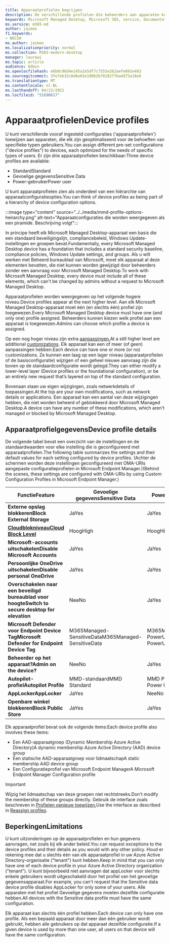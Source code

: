 ```yaml
---
title: Apparaatprofielen begrijpen
description: De verschillende profielen die beheerders aan apparaten kunnen toewijzen
keywords: Microsoft Managed Desktop, Microsoft 365, service, documentatie
ms.service: m365-md
author: jaimeo
f1.keywords:
- NOCSH
ms.author: jaimeo
ms.localizationpriority: normal
ms.collection: M365-modern-desktop
manager: laurawi
ms.topic: article
audience: Admin
ms.openlocfilehash: e6b0c96d4e145a2e5df7c7555e262aefe891e483
ms.sourcegitcommit: 3fe7eb32c8d6e01e190b2b782827fbadd73a18e6
ms.translationtype: MT
ms.contentlocale: nl-NL
ms.lasthandoff: 04/13/2021
ms.locfileid: "51690617"
---
```

# <a name="device-profiles"></a><span data-ttu-id="e810e-104">Apparaatprofielen</span><span class="sxs-lookup"><span data-stu-id="e810e-104">Device profiles</span></span>

<span data-ttu-id="e810e-105">U kunt verschillende vooraf ingesteld configuraties ('apparaatprofielen') toewijzen aan apparaten, die elk zijn geoptimaliseerd voor de behoeften van specifieke typen gebruikers.</span><span class="sxs-lookup"><span data-stu-id="e810e-105">You can assign different pre-set configurations ("device profiles") to devices, each optimized for the needs of specific types of users.</span></span> <span data-ttu-id="e810e-106">Er zijn drie apparaatprofielen beschikbaar:</span><span class="sxs-lookup"><span data-stu-id="e810e-106">Three device profiles are available:</span></span>

- <span data-ttu-id="e810e-107">Standard</span><span class="sxs-lookup"><span data-stu-id="e810e-107">Standard</span></span>
- <span data-ttu-id="e810e-108">Gevoelige gegevens</span><span class="sxs-lookup"><span data-stu-id="e810e-108">Sensitive Data</span></span>
- <span data-ttu-id="e810e-109">Power-gebruiker</span><span class="sxs-lookup"><span data-stu-id="e810e-109">Power user</span></span>

<span data-ttu-id="e810e-110">U kunt apparaatprofielen zien als onderdeel van een hiërarchie van apparaatconfiguratieopties.</span><span class="sxs-lookup"><span data-stu-id="e810e-110">You can think of device profiles as being part of a hierarchy of device configuration options.</span></span>

:::image type="content" source="../../media/mmd-profile-options-heirarchy.png" alt-text="Apparaatconfiguraties die worden weergegeven als een piramide. Beschrijving volgt":::

<span data-ttu-id="e810e-112">In principe heeft elk Microsoft Managed Desktop-apparaat een basis die een standaard beveiligingslijn, compliancebeleid, Windows Update-instellingen en groepen bevat.</span><span class="sxs-lookup"><span data-stu-id="e810e-112">Fundamentally, every Microsoft Managed Desktop device has a foundation that includes a standard security baseline, compliance policies, Windows Update settings, and groups.</span></span> <span data-ttu-id="e810e-113">Als u wilt werken met Beheerd bureaublad van Microsoft, moet elk apparaat al deze elementen bevatten, die niet kunnen worden gewijzigd door beheerders zonder een aanvraag voor Microsoft Managed Desktop.</span><span class="sxs-lookup"><span data-stu-id="e810e-113">To work with Microsoft Managed Desktop, every device must include all of these elements, which can't be changed by admins without a request to Microsoft Managed Desktop.</span></span>

<span data-ttu-id="e810e-114">Apparaatprofielen worden weergegeven op het volgende hogere niveau.</span><span class="sxs-lookup"><span data-stu-id="e810e-114">Device profiles appear at the next higher level.</span></span> <span data-ttu-id="e810e-115">Aan elk Microsoft Managed Desktop-apparaat moet één (en slechts één) profiel zijn toegewezen.</span><span class="sxs-lookup"><span data-stu-id="e810e-115">Every Microsoft Managed Desktop device must have one (and only one) profile assigned.</span></span> <span data-ttu-id="e810e-116">Beheerders kunnen kiezen welk profiel aan een apparaat is toegewezen.</span><span class="sxs-lookup"><span data-stu-id="e810e-116">Admins can choose which profile a device is assigned.</span></span>

<span data-ttu-id="e810e-117">Op een nog hoger niveau zijn extra [aanpassingen.](customizing.md)</span><span class="sxs-lookup"><span data-stu-id="e810e-117">At a still higher level are additional [customizations](customizing.md).</span></span> <span data-ttu-id="e810e-118">Elk apparaat kan een of meer (of geen) aanpassingen hebben.</span><span class="sxs-lookup"><span data-stu-id="e810e-118">Each device can have one or more (or no) customizations.</span></span> <span data-ttu-id="e810e-119">Ze kunnen een laag op een lager niveau (apparaatprofielen of de basisconfiguratie) wijzigen of een geheel nieuwe aanvraag zijn die boven op de standaardconfiguratie wordt gelegd.</span><span class="sxs-lookup"><span data-stu-id="e810e-119">They can either modify a lower-level layer (Device profiles or the foundational configuration),  or be an entirely new request that’s layered on top of the standard configuration.</span></span>

<span data-ttu-id="e810e-120">Bovenaan staan uw eigen wijzigingen, zoals netwerkdetails of toepassingen.</span><span class="sxs-lookup"><span data-stu-id="e810e-120">At the top are your own modifications, such as network details or applications.</span></span> <span data-ttu-id="e810e-121">Een apparaat kan een aantal van deze wijzigingen hebben, die niet worden beheerd of geblokkeerd door Microsoft Managed Desktop.</span><span class="sxs-lookup"><span data-stu-id="e810e-121">A device can have any number of these modifications, which aren't managed or blocked by Microsoft Managed Desktop.</span></span>


## <a name="device-profile-details"></a><span data-ttu-id="e810e-122">Apparaatprofielgegevens</span><span class="sxs-lookup"><span data-stu-id="e810e-122">Device profile details</span></span>

<span data-ttu-id="e810e-123">De volgende tabel bevat een overzicht van de instellingen en de standaardwaarden voor elke instelling die is geconfigureerd met apparaatprofielen.</span><span class="sxs-lookup"><span data-stu-id="e810e-123">The following table summarizes the settings and their default values for each setting configured by device profiles.</span></span> <span data-ttu-id="e810e-124">(Achter de schermen worden deze instellingen geconfigureerd met OMA-URIs aangepaste configuratieprofielen in Microsoft Endpoint Manager.)</span><span class="sxs-lookup"><span data-stu-id="e810e-124">(Behind the scenes, these settings are configured with OMA-URIs by using Custom Configuration Profiles in Microsoft Endpoint Manager.)</span></span>

| <span data-ttu-id="e810e-125">Functie</span><span class="sxs-lookup"><span data-stu-id="e810e-125">Feature</span></span> | <span data-ttu-id="e810e-126">Gevoelige gegevens</span><span class="sxs-lookup"><span data-stu-id="e810e-126">Sensitive Data</span></span> | <span data-ttu-id="e810e-127">Power User</span><span class="sxs-lookup"><span data-stu-id="e810e-127">Power User</span></span> | <span data-ttu-id="e810e-128">Standard</span><span class="sxs-lookup"><span data-stu-id="e810e-128">Standard</span></span> |
|-----------------------------------------------------------------------------------------------------------------------------------------------------------|----------------------------|------------------------|-----------------------|
| <span data-ttu-id="e810e-129">**Externe opslag blokkeren**</span><span class="sxs-lookup"><span data-stu-id="e810e-129">**Block External Storage**</span></span>                                                                                                                               | <span data-ttu-id="e810e-130">Ja</span><span class="sxs-lookup"><span data-stu-id="e810e-130">Yes</span></span>                       | <span data-ttu-id="e810e-131">Ja</span><span class="sxs-lookup"><span data-stu-id="e810e-131">Yes</span></span>                   | <span data-ttu-id="e810e-132">Nee</span><span class="sxs-lookup"><span data-stu-id="e810e-132">No</span></span>                   |
| <span data-ttu-id="e810e-133">**[Cloudblokniveau](https://docs.microsoft.com/graph/api/resources/intune-deviceconfig-defendercloudblockleveltype)**</span><span class="sxs-lookup"><span data-stu-id="e810e-133">**[Cloud Block Level](https://docs.microsoft.com/graph/api/resources/intune-deviceconfig-defendercloudblockleveltype)**</span></span> | <span data-ttu-id="e810e-134">Hoog</span><span class="sxs-lookup"><span data-stu-id="e810e-134">High</span></span>                      | <span data-ttu-id="e810e-135">Hoog</span><span class="sxs-lookup"><span data-stu-id="e810e-135">High</span></span>                  | <span data-ttu-id="e810e-136">Hoog</span><span class="sxs-lookup"><span data-stu-id="e810e-136">High</span></span>                 |
| <span data-ttu-id="e810e-137">**Microsoft-accounts uitschakelen**</span><span class="sxs-lookup"><span data-stu-id="e810e-137">**Disable Microsoft Accounts**</span></span>                                                                                                                           | <span data-ttu-id="e810e-138">Ja</span><span class="sxs-lookup"><span data-stu-id="e810e-138">Yes</span></span>                       | <span data-ttu-id="e810e-139">Ja</span><span class="sxs-lookup"><span data-stu-id="e810e-139">Yes</span></span>                   | <span data-ttu-id="e810e-140">Nee</span><span class="sxs-lookup"><span data-stu-id="e810e-140">No</span></span>                   |
| <span data-ttu-id="e810e-141">**Persoonlijke OneDrive uitschakelen**</span><span class="sxs-lookup"><span data-stu-id="e810e-141">**Disable personal OneDrive**</span></span>                                                                                                                            | <span data-ttu-id="e810e-142">Ja</span><span class="sxs-lookup"><span data-stu-id="e810e-142">Yes</span></span>                       | <span data-ttu-id="e810e-143">Ja</span><span class="sxs-lookup"><span data-stu-id="e810e-143">Yes</span></span>                   | <span data-ttu-id="e810e-144">Nee</span><span class="sxs-lookup"><span data-stu-id="e810e-144">No</span></span>                   |
| <span data-ttu-id="e810e-145">**Overschakelen naar een beveiligd bureaublad voor hoogte**</span><span class="sxs-lookup"><span data-stu-id="e810e-145">**Switch to secure desktop for elevation**</span></span>                                                                                                               | <span data-ttu-id="e810e-146">Nee</span><span class="sxs-lookup"><span data-stu-id="e810e-146">No</span></span>                        | <span data-ttu-id="e810e-147">Ja</span><span class="sxs-lookup"><span data-stu-id="e810e-147">Yes</span></span>                   | <span data-ttu-id="e810e-148">Nee</span><span class="sxs-lookup"><span data-stu-id="e810e-148">No</span></span>                   |
| <span data-ttu-id="e810e-149">**Microsoft Defender voor Endpoint Device Tag**</span><span class="sxs-lookup"><span data-stu-id="e810e-149">**Microsoft Defender for Endpoint Device Tag**</span></span>                                                                                                           | <span data-ttu-id="e810e-150">M365Managed-SensitiveData</span><span class="sxs-lookup"><span data-stu-id="e810e-150">M365Managed-SensitiveData</span></span> | <span data-ttu-id="e810e-151">M365Managed-PowerUser</span><span class="sxs-lookup"><span data-stu-id="e810e-151">M365Managed-PowerUser</span></span> | <span data-ttu-id="e810e-152">M365Managed-Standard</span><span class="sxs-lookup"><span data-stu-id="e810e-152">M365Managed-Standard</span></span> |
| <span data-ttu-id="e810e-153">**Beheerder op het apparaat?**</span><span class="sxs-lookup"><span data-stu-id="e810e-153">**Admin on the device?**</span></span>                                                                                                                                 | <span data-ttu-id="e810e-154">Nee</span><span class="sxs-lookup"><span data-stu-id="e810e-154">No</span></span>                        | <span data-ttu-id="e810e-155">Ja</span><span class="sxs-lookup"><span data-stu-id="e810e-155">Yes</span></span>                   | <span data-ttu-id="e810e-156">Nee</span><span class="sxs-lookup"><span data-stu-id="e810e-156">No</span></span>                   |
| <span data-ttu-id="e810e-157">**Autopilot-profiel**</span><span class="sxs-lookup"><span data-stu-id="e810e-157">**Autopilot Profile**</span></span>                                                                                                                                     | <span data-ttu-id="e810e-158">MMD-standaard</span><span class="sxs-lookup"><span data-stu-id="e810e-158">MMD Standard</span></span>               | <span data-ttu-id="e810e-159">MMD Power User</span><span class="sxs-lookup"><span data-stu-id="e810e-159">MMD Power User</span></span>         | <span data-ttu-id="e810e-160">MMD-standaard</span><span class="sxs-lookup"><span data-stu-id="e810e-160">MMD Standard</span></span>          |
| <span data-ttu-id="e810e-161">**AppLocker**</span><span class="sxs-lookup"><span data-stu-id="e810e-161">**AppLocker**</span></span>                                                                                                                                            | <span data-ttu-id="e810e-162">Ja</span><span class="sxs-lookup"><span data-stu-id="e810e-162">Yes</span></span>                       | <span data-ttu-id="e810e-163">Nee</span><span class="sxs-lookup"><span data-stu-id="e810e-163">No</span></span>                    | <span data-ttu-id="e810e-164">Nee</span><span class="sxs-lookup"><span data-stu-id="e810e-164">No</span></span>                   |
| <span data-ttu-id="e810e-165">**Openbare winkel blokkeren**</span><span class="sxs-lookup"><span data-stu-id="e810e-165">**Block Public Store**</span></span>                                                                                                                                   | <span data-ttu-id="e810e-166">Ja</span><span class="sxs-lookup"><span data-stu-id="e810e-166">Yes</span></span>                       | <span data-ttu-id="e810e-167">Ja</span><span class="sxs-lookup"><span data-stu-id="e810e-167">Yes</span></span>                   | <span data-ttu-id="e810e-168">Nee</span><span class="sxs-lookup"><span data-stu-id="e810e-168">No</span></span>                   |

<span data-ttu-id="e810e-169">Elk apparaatprofiel bevat ook de volgende items:</span><span class="sxs-lookup"><span data-stu-id="e810e-169">Each device profile also involves these items:</span></span>

- <span data-ttu-id="e810e-170">Een AAD-apparaatgroep (Dynamic Membership Azure Active Directory)</span><span class="sxs-lookup"><span data-stu-id="e810e-170">A dynamic membership Azure Active Directory (AAD) device group</span></span>
- <span data-ttu-id="e810e-171">Een statische AAD-apparaatgroep voor lidmaatschap</span><span class="sxs-lookup"><span data-stu-id="e810e-171">A static membership AAD device group</span></span>
- <span data-ttu-id="e810e-172">Een Configuratieprofiel van Microsoft Endpoint Manager</span><span class="sxs-lookup"><span data-stu-id="e810e-172">A Microsoft Endpoint Manager Configuration profile</span></span>

> [!IMPORTANT]
> <span data-ttu-id="e810e-173">Wijzig het lidmaatschap van deze groepen niet rechtstreeks.</span><span class="sxs-lookup"><span data-stu-id="e810e-173">Don’t modify the membership of these groups directly.</span></span> <span data-ttu-id="e810e-174">Gebruik de interface zoals beschreven in [Profielen opnieuw toewijzen.](../working-with-managed-desktop/change-device-profile.md)</span><span class="sxs-lookup"><span data-stu-id="e810e-174">Use the interface as described in [Reassign profiles](../working-with-managed-desktop/change-device-profile.md).</span></span>

## <a name="limitations"></a><span data-ttu-id="e810e-175">Beperkingen</span><span class="sxs-lookup"><span data-stu-id="e810e-175">Limitations</span></span>

<span data-ttu-id="e810e-176">U kunt uitzonderingen op de apparaatprofielen en hun gegevens aanvragen, net zoals bij elk ander beleid.</span><span class="sxs-lookup"><span data-stu-id="e810e-176">You can request exceptions to the device profiles and their details as you would with any other policy.</span></span> <span data-ttu-id="e810e-177">Houd er rekening mee dat u slechts één van elk apparaatprofiel in uw Azure Active Directory-organisatie ("tenant") kunt hebben.</span><span class="sxs-lookup"><span data-stu-id="e810e-177">Keep in mind that you can only have one of each device profile in your Azure Active Directory organization ("tenant").</span></span> <span data-ttu-id="e810e-178">U kunt bijvoorbeeld niet aanvragen dat appLocker voor slechts enkele gebruikers wordt uitgeschakeld door het profiel van het gevoelige gegevensapparaat.</span><span class="sxs-lookup"><span data-stu-id="e810e-178">For example, you can't request that the Sensitive data device profile disables AppLocker for only some of your users.</span></span> <span data-ttu-id="e810e-179">Alle apparaten met het profiel Gevoelige gegevens moeten dezelfde configuratie hebben.</span><span class="sxs-lookup"><span data-stu-id="e810e-179">All devices with the Sensitive data profile must have the same configuration.</span></span>

<span data-ttu-id="e810e-180">Elk apparaat kan slechts één profiel hebben.</span><span class="sxs-lookup"><span data-stu-id="e810e-180">Each device can only have one profile.</span></span> <span data-ttu-id="e810e-181">Als een bepaald apparaat door meer dan één gebruiker wordt gebruikt, hebben alle gebruikers op dat apparaat dezelfde configuratie.</span><span class="sxs-lookup"><span data-stu-id="e810e-181">If a given device is used by more than one user, all users on that device will have the same configuration.</span></span>
